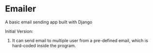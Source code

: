 # Emailer
A basic email sending app built with Django


Initial Version:
1. It can send email to multiple user from a pre-defined email, which is hard-coded inside the program.
